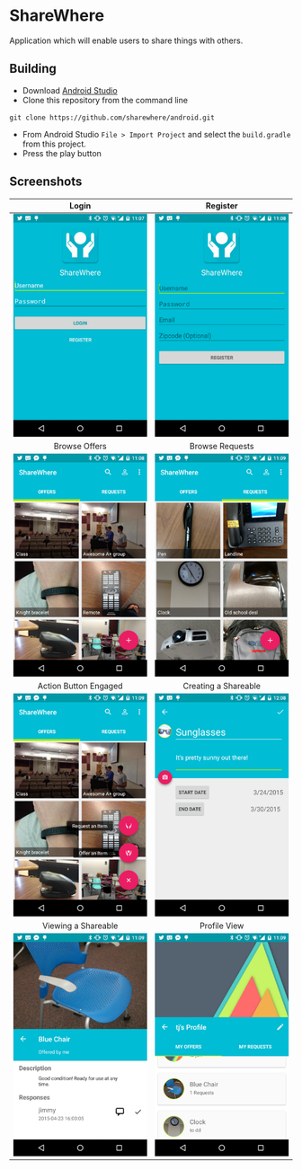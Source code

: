 # ShareWhere
Application which will enable users to share things with others.

## Building
* Download [Android Studio](http://developer.android.com/sdk/index.html)
* Clone this repository from the command line

```
git clone https://github.com/sharewhere/android.git 
```

* From Android Studio `File > Import Project` and select the `build.gradle` from this project.
* Press the play button

## Screenshots
Login                                           |  Register
:----------------------------------------------:|:--------------------------------------------------------:
![Login Screen](/screenshots/login_screen_sm.png?raw=true)  |  ![Register Screen](/screenshots/register_screen_sm.png?raw=true)
Browse Offers | Browse Requests
![Browse Offers](/screenshots/browse_offers_sm.png?raw=true)  |  ![Browse Requests](/screenshots/browse_requests_sm.png?raw=true)
Action Button Engaged | Creating a Shareable
![Action Button Engaged](/screenshots/browse_action_button_sm.png?raw=true)  |  ![Creating a Shareable](/screenshots/create_shareable_sm.png?raw=true)
Viewing a Shareable | Profile View
![Viewing a Shareable](/screenshots/blue_chair_detail_sm.png?raw=true)  |  ![Profile View](/screenshots/profile_view_sm.png?raw=true)


